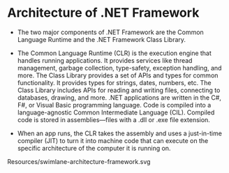 # Architecture of .NET Framework

* The two major components of .NET Framework are the Common Language Runtime and the .NET Framework Class Library.

* The Common Language Runtime (CLR) is the execution engine that handles running applications. It provides services like thread management, garbage collection, type-safety, exception handling, and more.
The Class Library provides a set of APIs and types for common functionality. It provides types for strings, dates, numbers, etc. The Class Library includes APIs for reading and writing files, connecting to databases, drawing, and more.
.NET applications are written in the C#, F#, or Visual Basic programming language. Code is compiled into a language-agnostic Common Intermediate Language (CIL). Compiled code is stored in assemblies—files with a .dll or .exe file extension.

* When an app runs, the CLR takes the assembly and uses a just-in-time compiler (JIT) to turn it into machine code that can execute on the specific architecture of the computer it is running on.

Resources/swimlane-architecture-framework.svg
